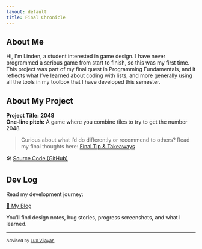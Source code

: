 ```yaml
---
layout: default
title: Final Chronicle
---
```


## About Me

Hi, I'm Linden, a student interested in game design. I have never programmed a serious game from start to finish, so this was my first time.
This project was part of my final quest in Programming Fundamentals, and it reflects what I’ve learned about coding with lists, and more generally using all the tools in my toolbox that I have developed this semester.

## About My Project

**Project Title:** **2048**   
**One-line pitch:** A game where you combine tiles to try to get the number 2048.

> Curious about what I’d do differently or recommend to others? Read my final thoughts here: [Final Tip & Takeaways](_posts/2025-05-23-tip.md)

🛠️ [Source Code (GitHub)](https://lindenpeters.github.io/files/README.md)  

## Dev Log

Read my development journey:  

[📝 My Blog](blog.html)

You’ll find design notes, bug stories, progress screenshots, and what I learned.

---

<small>Advised by [Lux Vijayan](mailto:laxmiv2@illinois.edu)</small>
